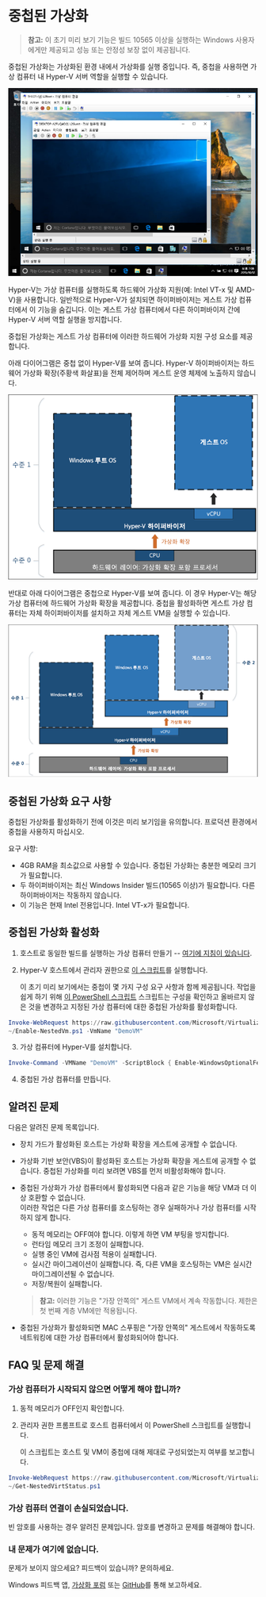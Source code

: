 # 중첩된 가상화

> **참고:** 이 초기 미리 보기 기능은 빌드 10565 이상을 실행하는 Windows 사용자에게만 제공되고 성능 또는 안정성 보장 없이 제공됩니다.

중첩된 가상화는 가상화된 환경 내에서 가상화를 실행 중입니다. 즉, 중첩을 사용하면 가상 컴퓨터 내 Hyper-V 서버 역할을 실행할 수 있습니다.

![](./media/HyperVNesting.png)

Hyper-V는 가상 컴퓨터를 실행하도록 하드웨어 가상화 지원(예: Intel VT-x 및 AMD-V)을 사용합니다. 일반적으로 Hyper-V가 설치되면 하이퍼바이저는 게스트 가상 컴퓨터에서 이 기능을 숨깁니다. 이는 게스트 가상 컴퓨터에서 다른 하이퍼바이저 간에 Hyper-V 서버 역할 실행을 방지합니다.

중첩된 가상화는 게스트 가상 컴퓨터에 이러한 하드웨어 가상화 지원 구성 요소를 제공합니다.

아래 다이어그램은 중첩 없이 Hyper-V를 보여 줍니다. Hyper-V 하이퍼바이저는 하드웨어 가상화 확장(주황색 화살표)을 전체 제어하며 게스트 운영 체제에 노출하지 않습니다.

![](./media/HVNoNesting.png)

반대로 아래 다이어그램은 중첩으로 Hyper-V를 보여 줍니다. 이 경우 Hyper-V는 해당 가상 컴퓨터에 하드웨어 가상화 확장을 제공합니다. 중첩을 활성화하면 게스트 가상 컴퓨터는 자체 하이퍼바이저를 설치하고 자체 게스트 VM을 실행할 수 있습니다.

![](./media/HVNesting.png)

## 중첩된 가상화 요구 사항

중첩된 가상화를 활성화하기 전에 이것은 미리 보기임을 유의합니다. 프로덕션 환경에서 중첩을 사용하지 마십시오.

요구 사항:
* 4GB RAM을 최소값으로 사용할 수 있습니다. 중첩된 가상화는 충분한 메모리 크기가 필요합니다.
* 두 하이퍼바이저는 최신 Windows Insider 빌드(10565 이상)가 필요합니다. 다른 하이퍼바이저는 작동하지 않습니다.
* 이 기능은 현재 Intel 전용입니다. Intel VT-x가 필요합니다.

## 중첩된 가상화 활성화

1. 호스트로 동일한 빌드를 실행하는 가상 컴퓨터 만들기 -- [여기에 지침이 있습니다](../quick_start/walkthrough_create_vm.md).

2. Hyper-V 호스트에서 관리자 권한으로 [이 스크립트](https://github.com/Microsoft/Virtualization-Documentation/blob/master/hyperv-tools/Nested/Enable-NestedVm.ps1)를 실행합니다.

    이 초기 미리 보기에서는 중첩이 몇 가지 구성 요구 사항과 함께 제공됩니다. 작업을 쉽게 하기 위해 [이 PowerShell 스크립트](https://github.com/Microsoft/Virtualization-Documentation/blob/master/hyperv-tools/Nested/Enable-NestedVm.ps1) 스크립트는 구성을 확인하고 올바르지 않은 것을 변경하고 지정된 가상 컴퓨터에 대한 중첩된 가상화를 활성화합니다.

  ``` PowerShell
  Invoke-WebRequest https://raw.githubusercontent.com/Microsoft/Virtualization-Documentation/master/hyperv-tools/Nested/Enable-NestedVm.ps1 -OutFile ~/Enable-NestedVm.ps1 
  ~/Enable-NestedVm.ps1 -VmName "DemoVM"
  ```

3. 가상 컴퓨터에 Hyper-V를 설치합니다.

  ``` PowerShell
  Invoke-Command -VMName "DemoVM" -ScriptBlock { Enable-WindowsOptionalFeature -FeatureName Microsoft-Hyper-V -Online; Restart-Computer }
  ```

4. 중첩된 가상 컴퓨터를 만듭니다.

## 알려진 문제

다음은 알려진 문제 목록입니다.
* 장치 가드가 활성화된 호스트는 가상화 확장을 게스트에 공개할 수 없습니다.

* 가상화 기반 보안(VBS)이 활성화된 호스트는 가상화 확장을 게스트에 공개할 수 없습니다. 중첩된 가상화를 미리 보려면 VBS를 먼저 비활성화해야 합니다.

* 중첩된 가상화가 가상 컴퓨터에서 활성화되면 다음과 같은 기능을 해당 VM과 더 이상 호환할 수 없습니다.  
    이러한 작업은 다른 가상 컴퓨터를 호스팅하는 경우 실패하거나 가상 컴퓨터를 시작하지 않게 합니다.
    * 동적 메모리는 OFF여야 합니다. 이렇게 하면 VM 부팅을 방지합니다.
    * 런타임 메모리 크기 조정이 실패합니다.
    * 실행 중인 VM에 검사점 적용이 실패합니다.
    * 실시간 마이그레이션이 실패합니다. 즉, 다른 VM을 호스팅하는 VM은 실시간 마이그레이션될 수 없습니다.
    * 저장/복원이 실패합니다.

    > **참고:** 이러한 기능은 "가장 안쪽의" 게스트 VM에서 계속 작동합니다. 제한은 첫 번째 계층 VM에만 적용됩니다.

* 중첩된 가상화가 활성화되면 MAC 스푸핑은 "가장 안쪽의" 게스트에서 작동하도록 네트워킹에 대한 가상 컴퓨터에서 활성화되어야 합니다.

## FAQ 및 문제 해결

### 가상 컴퓨터가 시작되지 않으면 어떻게 해야 합니까?

1. 동적 메모리가 OFF인지 확인합니다.
2. 관리자 권한 프롬프트로 호스트 컴퓨터에서 이 PowerShell 스크립트를 실행합니다.

    이 스크립트는 호스트 및 VM이 중첩에 대해 제대로 구성되었는지 여부를 보고합니다.

  ``` PowerShell
  Invoke-WebRequest https://raw.githubusercontent.com/Microsoft/Virtualization-Documentation/master/hyperv-tools/Nested/Get-NestedVirtStatus.ps1 -OutFile ~/Get-NestedVirtStatus.ps1 
  ~/Get-NestedVirtStatus.ps1
  ```

### 가상 컴퓨터 연결이 손실되었습니다.

빈 암호를 사용하는 경우 알려진 문제입니다. 암호를 변경하고 문제를 해결해야 합니다.

### 내 문제가 여기에 없습니다.

문제가 보이지 않으세요? 피드백이 있습니까? 문의하세요.

Windows 피드백 앱, [가상화 포럼](https://social.technet.microsoft.com/Forums/windowsserver/En-us/home?forum=winserverhyperv) 또는 [GitHub](https://github.com/Microsoft/Virtualization-Documentation)를 통해 보고하세요.




